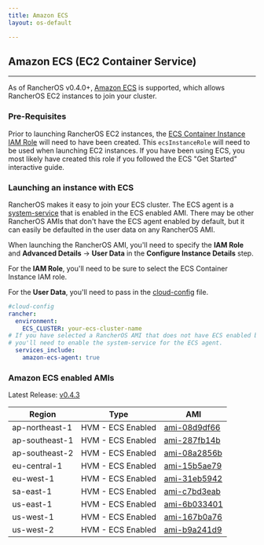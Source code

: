 ```yaml
---
title: Amazon ECS
layout: os-default

---
```


## Amazon ECS (EC2 Container Service)
---

As of RancherOS v0.4.0+, [Amazon ECS](https://aws.amazon.com/ecs/) is supported, which allows RancherOS EC2 instances to join your cluster. 

### Pre-Requisites

Prior to launching RancherOS EC2 instances, the [ECS Container Instance IAM Role](http://docs.aws.amazon.com/AmazonECS/latest/developerguide/instance_IAM_role.html) will need to have been created. This `ecsInstanceRole` will need to be used when launching EC2 instances. If you have been using ECS, you most likely have created this role if you followed the ECS "Get Started" interactive guide. 

### Launching an instance with ECS

RancherOS makes it easy to join your ECS cluster. The ECS agent is a [system-service]({{site.baseurl}}/os/configuration/system-services/) that is enabled in the ECS enabled AMI. There may be other RancherOS AMIs that don't have the ECS agent enabled by default, but it can easily be defaulted in the user data on any RancherOS AMI. 

When launching the RancherOS AMI, you'll need to specify the **IAM Role** and **Advanced Details** -> **User Data** in the **Configure Instance Details** step. 

For the **IAM Role**, you'll need to be sure to select the ECS Container Instance IAM role. 

For the **User Data**, you'll need to pass in the [cloud-config]({{site.baseurl}}/os/cloud-config/) file.

```yaml
#cloud-config
rancher:
  environment:
    ECS_CLUSTER: your-ecs-cluster-name
# If you have selected a RancherOS AMI that does not have ECS enabled by default,
# you'll need to enable the system-service for the ECS agent.
  services_include:
    amazon-ecs-agent: true
```

### Amazon ECS enabled AMIs

Latest Release: [v0.4.3](https://github.com/rancher/os/releases/tag/v0.4.3)

Region | Type | AMI
---|--- | ---
ap-northeast-1 | HVM - ECS Enabled |  [ami-08d9df66](https://console.aws.amazon.com/ec2/home?region=ap-northeast-1#launchInstanceWizard:ami=ami-08d9df66)
ap-southeast-1 | HVM - ECS Enabled |  [ami-287fb14b](https://console.aws.amazon.com/ec2/home?region=ap-southeast-1#launchInstanceWizard:ami=ami-287fb14b)
ap-southeast-2 | HVM - ECS Enabled |  [ami-08a2856b](https://console.aws.amazon.com/ec2/home?region=ap-southeast-2#launchInstanceWizard:ami=ami-08a2856b)
eu-central-1 | HVM - ECS Enabled |  [ami-15b5ae79](https://console.aws.amazon.com/ec2/home?region=eu-central-1#launchInstanceWizard:ami=ami-15b5ae79)
eu-west-1 | HVM - ECS Enabled |  [ami-31eb5942](https://console.aws.amazon.com/ec2/home?region=eu-west-1#launchInstanceWizard:ami=ami-31eb5942)
sa-east-1 | HVM - ECS Enabled |  [ami-c7bd3eab](https://console.aws.amazon.com/ec2/home?region=sa-east-1#launchInstanceWizard:ami=ami-c7bd3eab)
us-east-1 | HVM - ECS Enabled |  [ami-6b033401](https://console.aws.amazon.com/ec2/home?region=us-east-1#launchInstanceWizard:ami=ami-6b033401)
us-west-1 | HVM - ECS Enabled |  [ami-167b0a76](https://console.aws.amazon.com/ec2/home?region=us-west-1#launchInstanceWizard:ami=ami-167b0a76)
us-west-2 | HVM - ECS Enabled |  [ami-b9a241d9](https://console.aws.amazon.com/ec2/home?region=us-west-2#launchInstanceWizard:ami=ami-b9a241d9)
